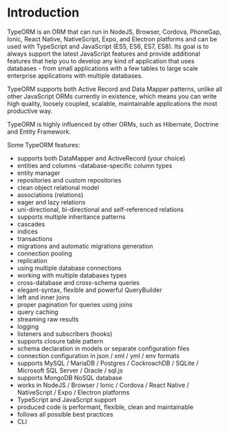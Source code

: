 # Introduction

TypeORM is an ORM that can run in NodeJS, Browser, Cordova, PhoneGap, Ionic, React Native, NativeScript, Expo, and Electron platforms and can be used with TypeScript and JavaScript (ES5, ES6, ES7, ES8). Its goal is to always support the latest JavaScript features and provide additional features that help you to develop any kind of application that uses databases - from small applications with a few tables to large scale enterprise applications with multiple databases.

TypeORM supports both Active Record and Data Mapper patterns, unlike all other JavaScript ORMs currently in existence, which means you can write high quality, loosely coupled, scalable, maintainable applications the most productive way.

TypeORM is highly influenced by other ORMs, such as Hibernate, Doctrine and Entity Framework.

Some TypeORM features:

- supports both DataMapper and ActiveRecord (your choice)
- entities and columns
 -database-specific column types
- entity manager
- repositories and custom repositories
- clean object relational model
- associations (relations)
- eager and lazy relations
- uni-directional, bi-directional and self-referenced relations
- supports multiple inheritance patterns
- cascades
- indices
- transactions
- migrations and automatic migrations generation
- connection pooling
- replication
- using multiple database connections
- working with multiple databases types
- cross-database and cross-schema queries
- elegant-syntax, flexible and powerful QueryBuilder
- left and inner joins
- proper pagination for queries using joins
- query caching
- streaming raw results
- logging
- listeners and subscribers (hooks)
- supports closure table pattern
- schema declaration in models or separate configuration files
- connection configuration in json / xml / yml / env formats
- supports MySQL / MariaDB / Postgres / CockroachDB / SQLite / Microsoft SQL Server / Oracle / sql.js
- supports MongoDB NoSQL database
- works in NodeJS / Browser / Ionic / Cordova / React Native / NativeScript / Expo / Electron platforms
- TypeScript and JavaScript support
- produced code is performant, flexible, clean and maintainable
- follows all possible best practices
- CLI
